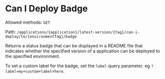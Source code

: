 # Can I Deploy Badge

Allowed methods: `GET`

Path: `/applications/{application}/latest-version/{tag}/can-i-deploy/to/{environmentTag}/badge`

Returns a status badge that can be displayed in a README file that indicates whether the specified version of a application can be deployed to the specified environment.

To set a custom label for the badge, set the `label` query parameter. eg `?label=my+custom+label+here`.
